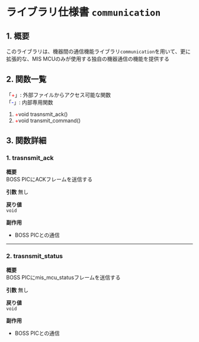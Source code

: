 # ライブラリ仕様書 `communication`


## 1. 概要
このライブラリは、機器間の通信機能ライブラリ`communication`を用いて、更に拡張的な、MIS MCUのみが使用する独自の機器通信の機能を提供する


## 2. 関数一覧
「<span style="color:red;">+</span>」: 外部ファイルからアクセス可能な関数<br>
「<span style="color:blue;">-</span>」: 内部専用関数

1. <span style="color:red;">+</span>void trasnsmit_ack()
2. <span style="color:red;">+</span>void transmit_command()


## 3. 関数詳細
### 1. trasnsmit_ack

**概要**  
BOSS PICにACKフレームを送信する

**引数**
無し

**戻り値**  
`void`

**副作用**  
- BOSS PICとの通信

---

### 2. trasnsmit_status

**概要**  
BOSS PICにmis_mcu_statusフレームを送信する

**引数**
無し

**戻り値**  
`void`

**副作用**  
- BOSS PICとの通信